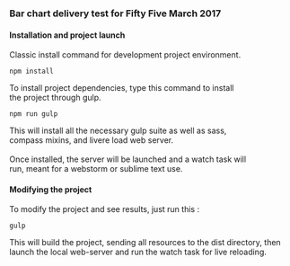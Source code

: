 ### Bar chart delivery test for Fifty Five March 2017

#### Installation and project launch
Classic install command for development project environment.
```
npm install
```
To install project dependencies, type this command to install<br>
the project through gulp.
```
npm run gulp
```
This will install all the necessary gulp suite as well as sass,<br>
compass mixins, and livere load web server.<br><br>
Once installed, the server will be launched and a watch task will<br>
run, meant for a webstorm or sublime text use.

#### Modifying the project
To modify the project and see results, just run this :
```
gulp
```
This will build the project, sending all resources to the dist directory,
then launch the local web-server and run the watch task for live reloading.